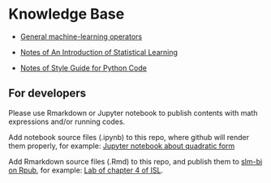 # Knowledge Base

* [General machine-learning operators](https://github.com/slm-bj/mlOperatorIntro)

* [Notes of An Introduction of Statistical Learning](https://github.com/leetschau/ISLNotes)

* [Notes of Style Guide for Python Code](python_style_guide.md)

## For developers

Please use Rmarkdown or Jupyter notebook to publish contents with
math expressions and/or running codes.

Add notebook source files (.ipynb) to this repo,
where github will render them properly, for example:
[Jupyter notebook about quadratic form](https://github.com/slm-bj/mlOperatorIntro/blob/master/tutorial/quadratic-form.ipynb)

Add Rmarkdown source files (.Rmd) to this repo,
and publish them to [slm-bj on Rpub](https://rpubs.com/slm-bj),
for example: [Lab of chapter 4 of ISL](https://rpubs.com/leechau/510639).

